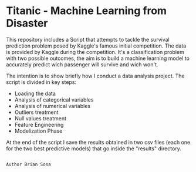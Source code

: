 # Titanic - Machine Learning from Disaster

This repository includes a Script that attempts to tackle the survival prediction problem posed by Kaggle's famous initial competition.
The data is provided by Kaggle during the competition.
It's a classification problem with two possible outcomes, the aim is to build a machine learning model to accurately predict wich passenger will survive and wich won't.

The intention is to show briefly how I conduct a data analysis project. The script is divided in key steps:
- Loading the data
- Analysis of categorical variables
- Analysis of numerical variables
- Outliers treatment
- Null values treatment
- Feature Engineering
- Modelization Phase

At the end of the script I save the results obtained in two csv files (each one for the two best predictive models) that go inside the "results" directory.

                                                                                                    Author Brian Sosa
